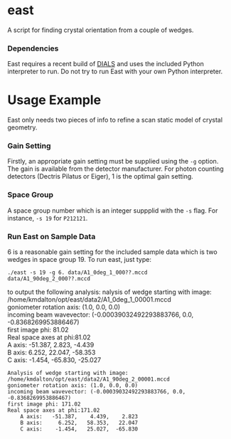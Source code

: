 # east
A script for finding crystal orientation from a couple of wedges.


### Dependencies
East requires a recent build of [DIALS](https://dials.github.io/installation.html) and uses the included Python interpreter to run. Do not try to run East with your own Python interpreter.


# Usage Example
East only needs two pieces of info to refine a scan static model of crystal geometry. 

### Gain Setting
Firstly, an appropriate gain setting must be supplied using the `-g` option.
The gain is available from the detector manufacturer. 
For photon counting detectors (Dectris Pilatus or Eiger), 1 is the optimal gain setting. 

### Space Group
A space group number which is an integer suppplid with the `-s` flag. 
For instance, `-s 19` for `P212121`.

### Run East on Sample Data
6 is a reasonable gain setting for the included sample data which is two wedges in space group 19.
To run east, just type:

`./east -s 19 -g 6. data/A1_0deg_1_000??.mccd data/A1_90deg_2_000??.mccd`

to output the following analysis:
    nalysis of wedge starting with image: /home/kmdalton/opt/east/data2/A1_0deg_1_00001.mccd   
    goniometer rotation axis: (1.0, 0.0, 0.0)                                                   
    incoming beam wavevector: (-0.00039032492293883766, 0.0, -0.8368269953886467)               
    first image phi: 81.02                                                                      
    Real space axes at phi:81.02                                                                
        A axis:   -51.387,    2.823,   -4.439                                                   
        B axis:     6.252,   22.047,  -58.353                                                   
        C axis:    -1.454,  -65.830,  -25.027                                                   
                                                                                                
                                                                                                
    Analysis of wedge starting with image: /home/kmdalton/opt/east/data2/A1_90deg_2_00001.mccd  
    goniometer rotation axis: (1.0, 0.0, 0.0)                                                   
    incoming beam wavevector: (-0.00039032492293883766, 0.0, -0.8368269953886467)               
    first image phi: 171.02                                                                     
    Real space axes at phi:171.02                                                               
        A axis:   -51.387,    4.439,    2.823                                                   
        B axis:     6.252,   58.353,   22.047                                                   
        C axis:    -1.454,   25.027,  -65.830                                                   

